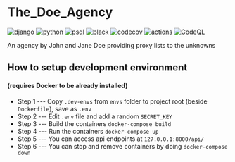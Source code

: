 # The_Doe_Agency

[![django](https://img.shields.io/badge/Django-v3.2-%23092E20?style=flat-square&logo=django)](https://www.djangoproject.com)
[![python](https://img.shields.io/badge/Python-v3.9-%233776AB?style=flat-square&logo=python)](https://www.python.org)
[![psql](https://img.shields.io/badge/postgresql-13.3-%234169E1?style=flat-square&logo=postgresql)](https://www.postgresql.org)
[![black](https://img.shields.io/badge/code%20style-black-000000.svg?style=flat-square&logo=stylelint)](https://github.com/psf/black)
[![codecov](https://codecov.io/gh/ziibii88/The_Doe_Agency/branch/main/graph/badge.svg?token=IzFdh1NYXS)](https://codecov.io/gh/ziibii88/The_Doe_Agency)
[![actions](https://github.com/ziibii88/The_Doe_Agency/workflows/TDA_CI/badge.svg)](https://github.com/ziibii88/The_Doe_Agency/actions)
[![CodeQL](https://github.com/ziibii88/The_Doe_Agency/actions/workflows/codeql-analysis.yml/badge.svg)](https://github.com/ziibii88/The_Doe_Agency/actions/workflows/codeql-analysis.yml)

An agency by John and Jane Doe providing proxy lists to the unknowns

## How to setup development environment
#### (requires Docker to be already installed)
- Step 1 --- Copy `.dev-envs` from `envs` folder to project root (beside `Dockerfile`), save as `.env`
- Step 2 --- Edit `.env` file and add a random `SECRET_KEY`
- Step 3 --- Build the containers `docker-compose build`
- Step 4 --- Run the containers `docker-compose up`
- Step 5 --- You can access api endpoints at `127.0.0.1:8000/api/`
- Step 6 --- You can stop and remove containers by doing `docker-compose down`
